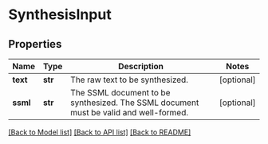 # SynthesisInput

## Properties
Name | Type | Description | Notes
------------ | ------------- | ------------- | -------------
**text** | **str** | The raw text to be synthesized. | [optional] 
**ssml** | **str** | The SSML document to be synthesized. The SSML document must be valid and well-formed. | [optional] 

[[Back to Model list]](../README.md#documentation-for-models) [[Back to API list]](../README.md#documentation-for-api-endpoints) [[Back to README]](../README.md)


